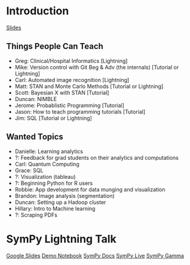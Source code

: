 # Introduction

[Slides](http://nbviewer.ipython.org/format/slides/github/thehackerwithin/davis/blob/gh-pages/meeting-materials/2016-01-14/thw-intro.ipynb#/)

## Things People Can Teach

- Greg: Clinical/Hospital Informatics [Lightning]
- Mike: Version control with Git Beg & Adv (the internals) [Tutorial or
  Lightning]
- Carl: Automated image recognition [Lightning]
- Matt: STAN and Monte Carlo Methods [Tutorial or Lightning]
- Scott: Bayesian X with STAN [Tutorial]
- Duncan: NIMBLE
- Jerome: Probablistic Programming [Tutorial]
- Jason: How to teach programming tutorials [Tutorial]
- Jim: SQL [Tutorial or Lightning]

## Wanted Topics

- Danielle: Learning analytics
- ?: Feedback for grad students on their analytics and computations
- Carl: Quantum Computing
- Grace: SQL
- ?: Visualization (tableau)
- ?: Beginning Python for R users
- Robbie: App development for data munging and visualization
- Brandon: Image analysis (segmentation)
- Duncan: Setting up a Hadoop cluster
- Hillary: Intro to Machine learning
- ?: Scraping PDFs

# SymPy Lightning Talk

[Google Slides](https://docs.google.com/presentation/d/1itLD6RC4ff9Rdret4X-1PiqmB08_OvNjzR_Z_PPnRcI/edit?usp=sharing)
[Demo Notebook](http://nbviewer.ipython.org/github/thehackerwithin/davis/blob/gh-pages/meeting-materials/2016-01-14/sympy_demo.ipynb)
[SymPy Docs](http://docs.sympy.org)
[SymPy Live](http://live.sympy.org)
[SymPy Gamma](http://gamma.sympy.org)
